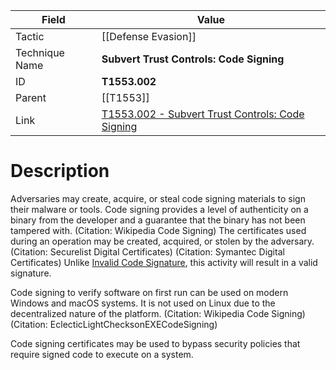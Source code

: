 
|Field|Value|
|---|---|
|Tactic|[[Defense Evasion]]|
|Technique Name|**Subvert Trust Controls: Code Signing**|
|ID|**T1553.002**|
|Parent|[[T1553]]|
|Link|[T1553.002 - Subvert Trust Controls: Code Signing](https://attack.mitre.org/techniques/T1553/002)|

# Description

Adversaries may create, acquire, or steal code signing materials to sign their malware or tools. Code signing provides a level of authenticity on a binary from the developer and a guarantee that the binary has not been tampered with. (Citation: Wikipedia Code Signing) The certificates used during an operation may be created, acquired, or stolen by the adversary. (Citation: Securelist Digital Certificates) (Citation: Symantec Digital Certificates) Unlike [Invalid Code Signature](https://attack.mitre.org/techniques/T1036/001), this activity will result in a valid signature.

Code signing to verify software on first run can be used on modern Windows and macOS systems. It is not used on Linux due to the decentralized nature of the platform. (Citation: Wikipedia Code Signing)(Citation: EclecticLightChecksonEXECodeSigning)

Code signing certificates may be used to bypass security policies that require signed code to execute on a system. 